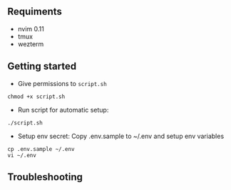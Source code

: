 ## Requiments
- nvim 0.11
- tmux
- wezterm

## Getting started
- Give permissions to `script.sh`
```
chmod +x script.sh
```

- Run script for automatic setup:
```
./script.sh
```

- Setup env secret:
Copy .env.sample to ~/.env and setup env variables
```
cp .env.sample ~/.env
vi ~/.env
```

## Troubleshooting
